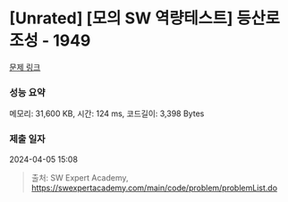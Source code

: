 # [Unrated] [모의 SW 역량테스트] 등산로 조성 - 1949 

[문제 링크](https://swexpertacademy.com/main/code/problem/problemDetail.do?contestProbId=AV5PoOKKAPIDFAUq) 

### 성능 요약

메모리: 31,600 KB, 시간: 124 ms, 코드길이: 3,398 Bytes

### 제출 일자

2024-04-05 15:08



> 출처: SW Expert Academy, https://swexpertacademy.com/main/code/problem/problemList.do